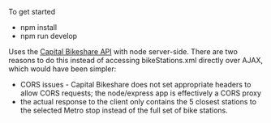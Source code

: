 To get started

* npm install
* npm run develop

Uses the [Capital Bikeshare API](https://github.com/jaxgeller/node-capital-bikeshare) with node server-side.  There are two reasons to do this instead of accessing bikeStations.xml directly over AJAX, which would have been simpler:

*  CORS issues - Capital Bikeshare does not set appropriate headers to allow CORS requests; the node/express app is effectively a CORS proxy
*  the actual response to the client only contains the 5 closest stations to the selected Metro stop instead of the full set of bike stations. 

